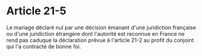 # Article 21-5

Le mariage déclaré nul par une décision émanant d'une juridiction française ou d'une juridiction étrangère dont l'autorité est reconnue en France ne rend pas caduque la déclaration prévue à l'article 21-2 au profit du conjoint qui l'a contracté de bonne foi.
